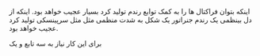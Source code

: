 اینکه بتوان فراکتال ها را به کمک توابع رندم تولید کرد بسیار عجیب خواهد بود.
اینکه از دل بینظمی یک رندم جنراتور یک شکل به شدت منظمی مثل مثل سرپینسکی تولید کرد عجیب خواهد بود.



برای این کار نیاز به سه تابع و یک
